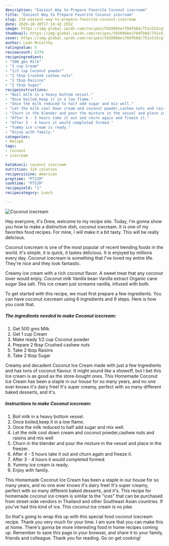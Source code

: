 ```yaml
---
description: "Easiest Way to Prepare Favorite Coconut icecream"
title: "Easiest Way to Prepare Favorite Coconut icecream"
slug: 216-easiest-way-to-prepare-favorite-coconut-icecream
date: 2020-10-30T17:14:42.255Z
image: https://img-global.cpcdn.com/recipes/592096be1f0dfb8d/751x532cq70/coconut-icecream-recipe-main-photo.jpg
thumbnail: https://img-global.cpcdn.com/recipes/592096be1f0dfb8d/751x532cq70/coconut-icecream-recipe-main-photo.jpg
cover: https://img-global.cpcdn.com/recipes/592096be1f0dfb8d/751x532cq70/coconut-icecream-recipe-main-photo.jpg
author: Leah McCarthy
ratingvalue: 5
reviewcount: 5374
recipeingredient:
- "500 gms Milk"
- "1 cup Cream"
- "1/2 cup Coconut powder"
- "2 tbsp Crushed cashew nuts"
- "2 tbsp Raisins"
- "2 tbsp Sugar"
recipeinstructions:
- "Boil milk in a heavy bottom vessel."
- "Once boiled,keep it in a low flame."
- "Once the milk reduced to half add sugar and mix well."
- "Let the milk cool down cream and coconut powder,cashew nuts and raisins and mix well"
- "Churn in the blender and pour the mixture in the vessel and place in the freezer."
- "After 4 - 5 hours take it out and churn again and freeze it."
- "After 3 - 4 hours it would completed formed."
- "Yummy ice cream is ready."
- "Enjoy with family."
categories:
- Recipe
tags:
- coconut
- icecream

katakunci: coconut icecream 
nutrition: 224 calories
recipecuisine: American
preptime: "PT22M"
cooktime: "PT52M"
recipeyield: "1"
recipecategory: Lunch

---
```



![Coconut icecream](https://img-global.cpcdn.com/recipes/592096be1f0dfb8d/751x532cq70/coconut-icecream-recipe-main-photo.jpg)

Hey everyone, it's Drew, welcome to my recipe site. Today, I'm gonna show you how to make a distinctive dish, coconut icecream. It is one of my favorites food recipes. For mine, I will make it a bit tasty. This will be really delicious.

Coconut icecream is one of the most popular of recent trending foods in the world. It's simple, it is quick, it tastes delicious. It is enjoyed by millions every day. Coconut icecream is something that I've loved my entire life. They're nice and they look fantastic.

Creamy ice cream with a rich coconut flavor. A sweet treat that any coconut lover would enjoy. Coconut milk Vanilla bean Vanilla extract Organic cane sugar Sea salt. This ice cream just screams vanilla, infused with both.


To get started with this recipe, we must first prepare a few ingredients. You can have coconut icecream using 6 ingredients and 9 steps. Here is how you cook that.

<!--inarticleads1-->

##### The ingredients needed to make Coconut icecream:

1. Get 500 gms Milk
1. Get 1 cup Cream
1. Make ready 1/2 cup Coconut powder
1. Prepare 2 tbsp Crushed cashew nuts
1. Take 2 tbsp Raisins
1. Take 2 tbsp Sugar


Creamy and decadent Coconut Ice Cream made with just a few Ingredients and has tons of coconut flavour. It might sound like a showoff, but I bet this Ice cream is as good as the store-bought ones. This Homemade Coconut Ice Cream has been a staple in our house for so many years, and no one ever knows it&#39;s dairy free! It&#39;s super creamy, perfect with so many different baked desserts, and it&#39;s. 

<!--inarticleads2-->

##### Instructions to make Coconut icecream:

1. Boil milk in a heavy bottom vessel.
1. Once boiled,keep it in a low flame.
1. Once the milk reduced to half add sugar and mix well.
1. Let the milk cool down cream and coconut powder,cashew nuts and raisins and mix well
1. Churn in the blender and pour the mixture in the vessel and place in the freezer.
1. After 4 - 5 hours take it out and churn again and freeze it.
1. After 3 - 4 hours it would completed formed.
1. Yummy ice cream is ready.
1. Enjoy with family.


This Homemade Coconut Ice Cream has been a staple in our house for so many years, and no one ever knows it&#39;s dairy free! It&#39;s super creamy, perfect with so many different baked desserts, and it&#39;s. This recipe for homemade coconut ice cream is similar to the &#34;ices&#34; that can be purchased from street-side vendors in Thailand and other Southeast Asian countries. If you&#39;ve had this kind of ice. This coconut ice cream is no joke. 

So that's going to wrap this up with this special food coconut icecream recipe. Thank you very much for your time. I am sure that you can make this at home. There's gonna be more interesting food in home recipes coming up. Remember to save this page in your browser, and share it to your family, friends and colleague. Thank you for reading. Go on get cooking!
